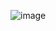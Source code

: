 ![image](https://github.com/pallavibcwcc/stone_paper_scissors/assets/154687352/ff11e82f-05b0-4d34-a13a-4e6c99792e64)

